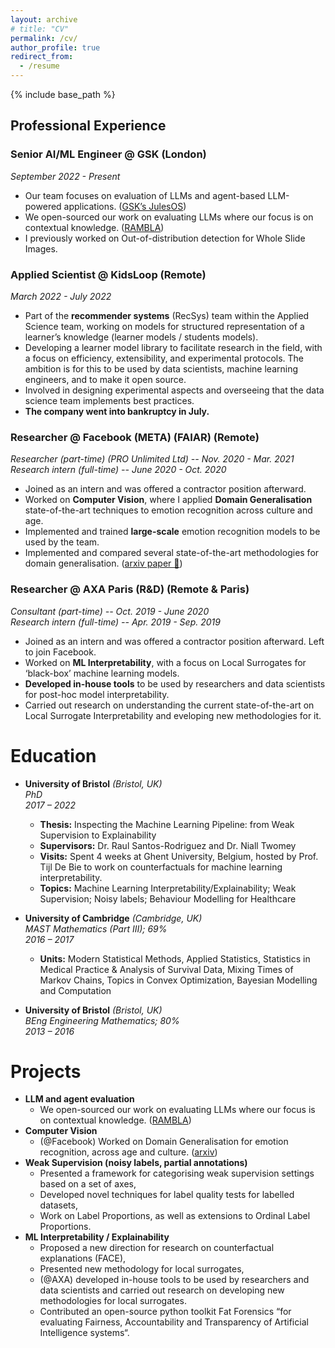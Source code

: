 ```yaml
---
layout: archive
# title: "CV"
permalink: /cv/
author_profile: true
redirect_from:
  - /resume
---
```


{% include base_path %}

## Professional Experience

### Senior AI/ML Engineer @ GSK (London)
  *September 2022 - Present*
  - Our team focuses on evaluation of LLMs and agent-based LLM-powered applications. ([GSK’s JulesOS](https://www.gsk.ai/blogs/julesos-gsk-s-agent-based-operating-system/))  
  - We open-sourced our work on evaluating LLMs where our focus is on contextual knowledge. ([RAMBLA](https://github.com/GSK-AI/rambla))  
  - I previously worked on Out-of-distribution detection for Whole Slide Images.  

### Applied Scientist @ KidsLoop (Remote)
  *March 2022 - July 2022*
  - Part of the **recommender systems** (RecSys) team within the Applied Science team, working on models for structured representation of a learner’s knowledge (learner models / students models).  
  - Developing a learner model library to facilitate research in the field, with a focus on efficiency, extensibility, and experimental protocols. The ambition is for this to be used by data scientists, machine learning engineers, and to make it open source.  
  - Involved in designing experimental aspects and overseeing that the data science team implements best practices.  
  - **The company went into bankruptcy in July.**  

### Researcher @ Facebook (META) (FAIAR) (Remote)
  *Researcher (part-time) (PRO Unlimited Ltd) -- Nov. 2020 - Mar. 2021*  
  *Research intern (full-time) -- June 2020 - Oct. 2020*
  - Joined as an intern and was offered a contractor position afterward.  
  - Worked on **Computer Vision**, where I applied **Domain Generalisation** state-of-the-art techniques to emotion recognition across culture and age.  
  - Implemented and trained **large-scale** emotion recognition models to be used by the team.  
  - Implemented and compared several state-of-the-art methodologies for domain generalisation. ([arxiv paper 🔗](#))  

### Researcher @ AXA Paris (R&D) (Remote & Paris)
  *Consultant (part-time) -- Oct. 2019 - June 2020*  
  *Research intern (full-time) -- Apr. 2019 - Sep. 2019*  
  - Joined as an intern and was offered a contractor position afterward. Left to join Facebook.  
  - Worked on **ML Interpretability**, with a focus on Local Surrogates for ‘black-box’ machine learning models.  
  - **Developed in-house tools** to be used by researchers and data scientists for post-hoc model interpretability.  
  - Carried out research on understanding the current state-of-the-art on Local Surrogate Interpretability and eveloping new methodologies for it.  

Education
======
- **University of Bristol** *(Bristol, UK)*  
  *PhD*  
  *2017 – 2022*  
  - **Thesis:** Inspecting the Machine Learning Pipeline: from Weak Supervision to Explainability  
  - **Supervisors:** Dr. Raul Santos-Rodriguez and Dr. Niall Twomey  
  - **Visits:** Spent 4 weeks at Ghent University, Belgium, hosted by Prof. Tijl De Bie to work on counterfactuals for machine learning interpretability.  
  - **Topics:** Machine Learning Interpretability/Explainability; Weak Supervision; Noisy labels; Behaviour Modelling for Healthcare  

- **University of Cambridge** *(Cambridge, UK)*  
  *MAST Mathematics (Part III); 69%*  
  *2016 – 2017*  
  - **Units:** Modern Statistical Methods, Applied Statistics, Statistics in Medical Practice & Analysis of Survival Data, Mixing Times of Markov Chains, Topics in Convex Optimization, Bayesian Modelling and Computation  

- **University of Bristol** *(Bristol, UK)*  
  *BEng Engineering Mathematics; 80%*  
  *2013 – 2016*  

Projects
========
- **LLM and agent evaluation**
  - We open-sourced our work on evaluating LLMs where our focus is on contextual knowledge. ([RAMBLA](https://github.com/GSK-AI/rambla))
- **Computer Vision**
  - (@Facebook) Worked on Domain Generalisation for emotion recognition, across age and culture. ([arxiv](https://arxiv.org/abs/2110.09168))
- **Weak Supervision (noisy labels, partial annotations)**
  - Presented a framework for categorising weak supervision settings based on a set of axes,
  - Developed novel techniques for label quality tests for labelled datasets,
  - Work on Label Proportions, as well as extensions to Ordinal Label Proportions.
- **ML Interpretability / Explainability**
  - Proposed a new direction for research on counterfactual explanations (FACE),
  - Presented new methodology for local surrogates,
  - (@AXA) developed in-house tools to be used by researchers and data scientists and carried out research on developing new methodologies for local surrogates.
  - Contributed an open-source python toolkit Fat Forensics “for evaluating Fairness, Accountability and Transparency of Artificial Intelligence systems“.